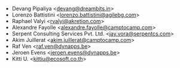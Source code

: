 - Devang Pipaliya \<<devang@dreambits.in>\>
- Lorenzo Battistini \<<lorenzo.battistini@agilebg.com>\>
- Raphael Valyi \<<rvalyi@akretion.com>\>
- Alexandre Fayolle \<<alexandre.fayolle@camptocamp.com>\>
- Serpent Consulting Services Pvt. Ltd. \<<jay.vora@serpentcs.com>\>
- Akim Juillerat \<<akim.juillerat@camptocamp.com>\>
- Raf Ven \<<raf.ven@dynapps.be>\>
- Jeroen Evens \<<jeroen.evens@dynapps.be>\>
- Kitti U. \<<kittiu@ecosoft.co.th>\>
